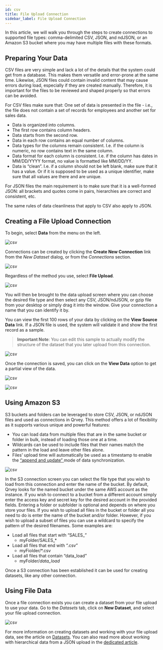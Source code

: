 ```yaml
---
id: csv
title: File Upload Connection
sidebar_label: File Upload Connection
---
```


<div style={{textAlign: "justify"}}>

In this article, we will walk you through the steps to create connections to supported file types: comma-delimited CSV, JSON, and ndJSON, or an Amazon S3 bucket where you may have multiple files with these formats.

## Preparing Your Data
CSV files are very simple and lack a lot of the details that the system could get from a database. This makes them versatile and error-prone at the same time. Likewise, JSON files could contain invalid content that may cause errors during load, especially if they are created manually. Therefore, it is important for the files to be reviewed and shaped properly so that errors can be avoided. 

For CSV files make sure that:
One set of data is presented in the file - i.e., the file does not contain a set of records for employees and another set for sales data.
* Data is organized into columns.
* The first row contains column headers.
* Data starts from the second row.
* Data in each row contains an equal number of columns.
* Data types for the columns remain consistent. I.e. if the column is numeric, no row contains text in the same column.
* Data format for each column is consistent. I.e. if the column has dates in MM/DD/YYYY format, no value is formatted like MM/DD/YY.
* Data is “clean”. I.e. if a column should not be left blank, make sure that it has a value. Or if it is supposed to be used as a unique identifier, make sure that all values are there and are unique.

For JSON files the main requirement is to make sure that it is a well-formed JSON: all brackets and quotes come in pairs, hierarchies are correct and consistent, etc. 

The same rules of data cleanliness that apply to CSV also apply to JSON.

## Creating a File Upload Connection 
To begin, select **Data** from the menu on the left.

![csv](https://s3.amazonaws.com/cdn.qrvey.com/documentation_assets/ui-docs/datasets/3.4.2.2_csv/fileup1.png#thumbnail-20)

Connections can be created by clicking the **Create New Connection** link from the *New Dataset* dialog, or from the *Connections* section. 

![csv](https://s3.amazonaws.com/cdn.qrvey.com/documentation_assets/ui-docs/datasets/3.4.2.2_csv/fileup2.png#thumbnail)


Regardless of the method you use, select **File Upload**.

![csv](https://s3.amazonaws.com/cdn.qrvey.com/documentation_assets/ui-docs/datasets/3.4.2.2_csv/file-upload-board.png#thumbnail)




You will then be brought to the data upload screen where you can choose the desired file type and then select any CSV, JSON/ndJSON, or gzip file from your desktop or simply drag it into the window. Give your connection a name that you can identify it by.

You can view the first 100 rows of your data by clicking on the **View Source Data** link. If a JSON file is used, the system will validate it and show the first record as a sample.

>**Important Note**: You can edit this sample to actually modify the structure of the dataset that you later upload from this connection. 

![csv](https://s3.amazonaws.com/cdn.qrvey.com/documentation_assets/ui-docs/datasets/3.4.2.2_csv/fileup4.png#thumbnail)

Once the connection is saved, you can click on the **View Data** option to get a partial view of the data. 

![csv](https://s3.amazonaws.com/cdn.qrvey.com/documentation_assets/ui-docs/datasets/3.4.2.2_csv/view-source.png#thumbnail-40) 

![csv](https://s3.amazonaws.com/cdn.qrvey.com/documentation_assets/ui-docs/datasets/3.4.2.2_csv/fileup6.png#thumbnail)


## Using Amazon S3
S3 buckets and folders can be leveraged to store CSV, JSON, or ndJSON files and used as connections in Qrvey. This method offers a lot of flexibility as it supports various unique and powerful features:

* You can load data from multiple files that are in the same bucket or folder in bulk, instead of loading those one at a time.
* Wildcards can be used to include files that their names match the pattern in the load and leave other files alone.
* Files’ upload time will automatically be used as a timestamp to enable the <a href="/docs/ui-docs/datasets/data-sync#append-and-update" target="_blank">“append and update” </a> mode of data synchronization. 
 
![csv](https://s3.amazonaws.com/cdn.qrvey.com/documentation_assets/ui-docs/datasets/3.4.2.2_csv/createS3.png#thumbnail-60) 

In the S3 connection screen you can select the file type that you wish to load from this connection and enter the name of the bucket. By default, Qrvey looks for the named bucket under the same AWS account as the instance. If you wish to connect to a bucket from a different account simply enter the access key and secret key for the desired account in the provided fields. Entering a folder or subfolder is optional and depends on where you store your files. 
If you wish to upload all files in the bucket or folder all you need to do is enter the name of the bucket and/or folder. However, if you wish to upload a subset of files you can use a wildcard to specify the pattern of the desired filenames. Some examples are:
* Load all files that start with “SALES_”
    * myFolder/SALES_*
* Load all files that end with “.csv”
    * myFiolder/*.csv
* Load all files that contain “data_load”
    * myFolder/*data_load*

Once a S3 connection has been established it can be used for creating datasets, like any other connection.



## Using File Data
Once a file connection exists you can create a dataset from your file upload to use your data. Go to the *Datasets* tab, click on **New Dataset**, and select your file upload connection. 

![csv](https://s3.amazonaws.com/cdn.qrvey.com/documentation_assets/ui-docs/datasets/3.4.2.2_csv/fileup7.png#thumbnail)

For more information on creating datasets and working with your file upload data, see the article on <a href="/docs/ui-docs/datasets/datasets/">Datasets</a>. You can also read more about working with hierarchical data from a JSON upload in the <a href="/docs/ui-docs/datasets/hierarchical-data/">dedicated article</a>. 




</div>



















